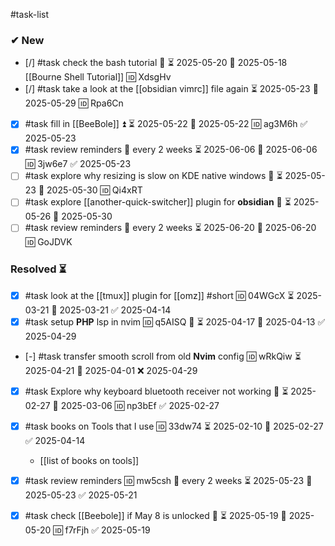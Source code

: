 #task-list

### ✔ New

- [/] #task check the bash tutorial 🔼 ⏳ 2025-05-20 📅 2025-05-18 [[Bourne Shell Tutorial]] 🆔 XdsgHv
- [/] #task take a look at the [[obsidian vimrc]] file again ⏳ 2025-05-23 📅 2025-05-29 🆔 Rpa6Cn
- [x] #task fill in [[BeeBole]] ⏫ ⏳ 2025-05-22 📅 2025-05-22 🆔 ag3M6h ✅ 2025-05-23
- [x] #task review reminders  🔁 every 2 weeks ⏳ 2025-06-06 📅 2025-06-06 🆔 3jw6e7 ✅ 2025-05-23
- [ ] #task explore why resizing is slow on KDE native windows 🔼 ⏳ 2025-05-23 📅 2025-05-30 🆔 Qi4xRT
- [ ] #task explore [[another-quick-switcher]] plugin for **obsidian** 🔼 ⏳ 2025-05-26 📅 2025-05-30
- [ ] #task review reminders  🔁 every 2 weeks ⏳ 2025-06-20 📅 2025-06-20 🆔 GoJDVK

### Resolved ⏳

- [x] #task look at the [[tmux]] plugin for [[omz]] #short 🆔 04WGcX ⏳ 2025-03-21 📅 2025-03-21 ✅ 2025-04-14
- [x] #task setup **PHP** lsp in nvim 🆔 q5AISQ 🔼 ⏳ 2025-04-17 📅 2025-04-13 ✅ 2025-04-29
- [-] #task transfer smooth scroll from old **Nvim** config 🆔 wRkQiw ⏳ 2025-04-21 📅 2025-04-01 ❌ 2025-04-29
- [x] #task Explore why keyboard bluetooth receiver not working 🔼 ⏳ 2025-02-27 📅 2025-03-06 🆔 np3bEf ✅ 2025-02-27
- [x] #task books on Tools that I use 🆔 33dw74 ⏳ 2025-02-10 📅 2025-02-27 ✅ 2025-04-14
	- [[list of books on tools]]

- [x] #task review reminders 🆔 mw5csh 🔁 every 2 weeks ⏳ 2025-05-23 📅 2025-05-23 ✅ 2025-05-21
- [x] #task check [[Beebole]] if May 8 is unlocked 🔼 ⏳ 2025-05-19 📅 2025-05-20 🆔 f7rFjh ✅ 2025-05-19
